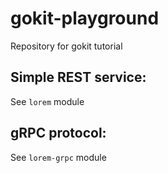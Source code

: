 # gokit-playground
Repository for gokit tutorial

## Simple REST service:
See `lorem` module

## gRPC protocol:
See `lorem-grpc` module